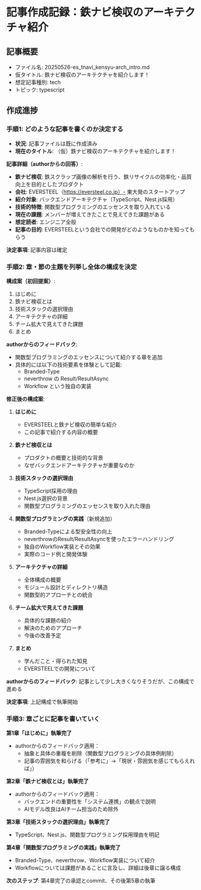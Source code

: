 # 記事作成記録：鉄ナビ検収のアーキテクチャ紹介

## 記事概要
- ファイル名: 20250526-es_tnavi_kensyu-arch_intro.md
- 仮タイトル: 鉄ナビ検収のアーキテクチャを紹介します！
- 想定記事種別: tech
- トピック: typescript

## 作成進捗

### 手順1: どのような記事を書くのか決定する
- **状況**: 記事ファイルは既に作成済み
- **現在のタイトル**: （仮）鉄ナビ検収のアーキテクチャを紹介します！

**記事詳細（authorからの回答）**:
- **鉄ナビ検収**: 鉄スクラップ画像の解析を行う、鉄リサイクルの効率化・品質向上を目的としたプロダクト
- **会社**: EVERSTEEL（https://eversteel.co.jp）- 東大発のスタートアップ
- **紹介対象**: バックエンドアーキテクチャ（TypeScript、Nest.js採用）
- **技術的特徴**: 関数型プログラミングのエッセンスを取り入れている
- **現在の課題**: メンバーが増えてきたことで見えてきた課題がある
- **想定読者**: エンジニア全般
- **記事の目的**: EVERSTEELという会社での開発がどのようなものかを知ってもらう

**決定事項**: 記事内容は確定

### 手順2: 章・節の主題を列挙し全体の構成を決定

**構成案（初回提案）**:
1. はじめに
2. 鉄ナビ検収とは
3. 技術スタックの選択理由
4. アーキテクチャの詳細
5. チーム拡大で見えてきた課題
6. まとめ

**authorからのフィードバック**:
- 関数型プログラミングのエッセンスについて紹介する章を追加
- 具体的には以下の技術要素を体験として記載:
  - Branded-Type
  - neverthrow の Result/ResultAsync
  - Workflow という独自の実装

**修正後の構成案**:

1. **はじめに**
   - EVERSTEELと鉄ナビ検収の簡単な紹介
   - この記事で紹介する内容の概要

2. **鉄ナビ検収とは**
   - プロダクトの概要と技術的な背景
   - なぜバックエンドアーキテクチャが重要なのか

3. **技術スタックの選択理由**
   - TypeScript採用の理由
   - Nest.js選択の背景
   - 関数型プログラミングのエッセンスを取り入れた理由

4. **関数型プログラミングの実践**（新規追加）
   - Branded-Typeによる型安全性の向上
   - neverthrowのResult/ResultAsyncを使ったエラーハンドリング
   - 独自のWorkflow実装とその効果
   - 実際のコード例と開発体験

5. **アーキテクチャの詳細**
   - 全体構成の概要
   - モジュール設計とディレクトリ構造
   - 関数型的アプローチとの統合

6. **チーム拡大で見えてきた課題**
   - 具体的な課題の紹介
   - 解決のためのアプローチ
   - 今後の改善予定

7. **まとめ**
   - 学んだこと・得られた知見
   - EVERSTEELでの開発について

**authorからのフィードバック**: 記事として少し大きくなりそうだが、この構成で進める

**決定事項**: 上記構成で執筆開始

### 手順3: 章ごとに記事を書いていく

**第1章「はじめに」執筆完了**
- authorからのフィードバック適用：
  - 抽象と具体の重複を削除（関数型プログラミングの具体例削除）
  - 記事の雰囲気を和らげる（「参考に」→「現状・雰囲気を感じてもらえれば」）

**第2章「鉄ナビ検収とは」執筆完了**
- authorからのフィードバック適用：
  - バックエンドの重要性を「システム連携」の観点で説明
  - AIモデル改良はAIチーム担当のため除外

**第3章「技術スタックの選択理由」執筆完了**
- TypeScript、Nest.js、関数型プログラミング採用理由を明記

**第4章「関数型プログラミングの実践」執筆完了**
- Branded-Type、neverthrow、Workflow実装について紹介
- Workflowについては課題があることに言及し、詳細は後章に譲る構成

**次のステップ**: 第4章完了の承認とcommit、その後第5章の執筆